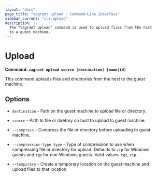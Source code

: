 ```yaml
---
layout: "docs"
page_title: "vagrant upload - Command-Line Interface"
sidebar_current: "cli-upload"
description: |-
  The "vagrant upload" command is used to upload files from the host
  to a guest machine.
---
```


# Upload

**Command: `vagrant upload source [destination] [name|id]`**

This command uploads files and directories from the host to the guest
machine.

## Options

* `destination` - Path on the guest machine to upload file or directory.

* `source` - Path to file or diretory on host to upload to guest machine.

* `--compress` - Compress the file or directory before uploading to guest machine.

* `--compression-type type` - Type of compression to use when compressing
  file or directory for upload. Defaults to `zip` for Windows guests and
  `tgz` for non-Windows guests. Valid values: `tgz`, `zip`.

* `--temporary` - Create a temporary location on the guest machine and upload
  files to that location.
